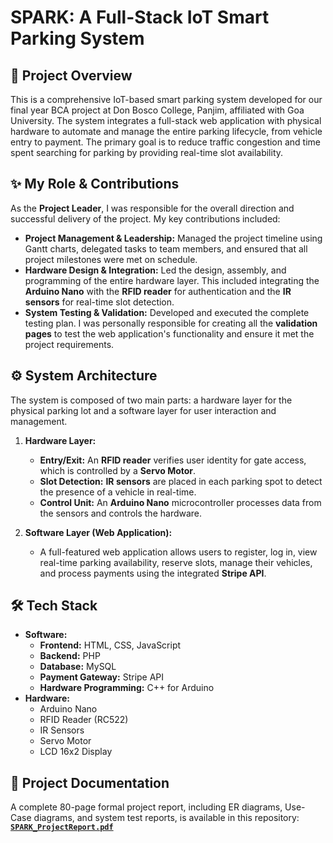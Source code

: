 # SPARK: A Full-Stack IoT Smart Parking System

## 📖 Project Overview
This is a comprehensive IoT-based smart parking system developed for our final year BCA project at Don Bosco College, Panjim, affiliated with Goa University. The system integrates a full-stack web application with physical hardware to automate and manage the entire parking lifecycle, from vehicle entry to payment. The primary goal is to reduce traffic congestion and time spent searching for parking by providing real-time slot availability.

## ✨ My Role & Contributions
As the **Project Leader**, I was responsible for the overall direction and successful delivery of the project. My key contributions included:

* **Project Management & Leadership:** Managed the project timeline using Gantt charts, delegated tasks to team members, and ensured that all project milestones were met on schedule.
* **Hardware Design & Integration:** Led the design, assembly, and programming of the entire hardware layer. This included integrating the **Arduino Nano** with the **RFID reader** for authentication and the **IR sensors** for real-time slot detection.
* **System Testing & Validation:** Developed and executed the complete testing plan. I was personally responsible for creating all the **validation pages** to test the web application's functionality and ensure it met the project requirements.

## ⚙️ System Architecture
The system is composed of two main parts: a hardware layer for the physical parking lot and a software layer for user interaction and management.

1.  **Hardware Layer:**
    * **Entry/Exit:** An **RFID reader** verifies user identity for gate access, which is controlled by a **Servo Motor**.
    * **Slot Detection:** **IR sensors** are placed in each parking spot to detect the presence of a vehicle in real-time.
    * **Control Unit:** An **Arduino Nano** microcontroller processes data from the sensors and controls the hardware.

2.  **Software Layer (Web Application):**
    * A full-featured web application allows users to register, log in, view real-time parking availability, reserve slots, manage their vehicles, and process payments using the integrated **Stripe API**.

## 🛠️ Tech Stack

* **Software:**
    * **Frontend:** HTML, CSS, JavaScript
    * **Backend:** PHP
    * **Database:** MySQL
    * **Payment Gateway:** Stripe API
    * **Hardware Programming:** C++ for Arduino
* **Hardware:**
    * Arduino Nano
    * RFID Reader (RC522)
    * IR Sensors
    * Servo Motor
    * LCD 16x2 Display

## 📄 Project Documentation
A complete 80-page formal project report, including ER diagrams, Use-Case diagrams, and system test reports, is available in this repository:
**[`SPARK_ProjectReport.pdf`](SPARK_ProjectReport.pdf)**
